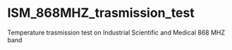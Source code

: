 # ISM_868MHZ_trasmission_test
Temperature trasmission test on Industrial Scientific and Medical 868 MHZ band 
